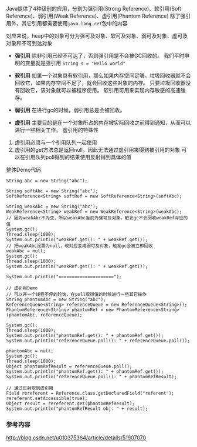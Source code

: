 
Java提供了4种级别的应用，分别为强引用(Strong Reference)、软引用(Soft Reference)、弱引用(Weak Reference)、虚引用(Phantom Reference)
除了强引用外，其它引用都需要使用```java.lang.ref```包中的内容

对应来说，heap中的对象可分为强可及对象、软可及对象、弱可及对象、虚可及对象和不可到达对象

- **强引用**
除非引用已经不可达了，否则强引用是不会被GC回收的。
我们平时申明的变量就是强引用
```String s = "Hello world"```

- **软引用**
如果一个对象具有软引用，那么如果内存空间足够，垃圾回收器就不会回收它，如果内存空间不足了，就会回收这些对象的内存。
只要垃圾回收器没有回收它，该对象就可以被程序使用。
软引用可用来实现内存敏感的高速缓存。

- **弱引用**
在进行gc的时候，弱引用总是会被回收。

- **虚引用**
主要目的是在一个对象所占的内存被实际回收之前得到通知，从而可以进行一些相关工作。
虚引用的特殊性
1. 虚引用必须与一个引用队列一起使用
2. 虚引用的get方法总是返回null，因此无法通过虚引用来得到被引用的对象
可以在引用队列poll得到的结果使用反射得到具体的值


整体Demo代码
```
String abc = new String("abc");

String softAbc = new String("abc");
SoftReference<String> softRef = new SoftReference<String>(softAbc);

String weakAbc = new String("abc");
WeakReference<String> weakRef = new WeakReference<String>(weakAbc);
// 因为weakAbc不为空，所以weakAbc当前为强可及对象，触发gc不会回收weakRef对应的值
System.gc();
Thread.sleep(1000);
System.out.println("weakRef.get(): " + weakRef.get());
// 把weakAbc设置为null，改对应变成弱可及对象，触发gc会被立即回收
weakAbc = null;
System.gc();
Thread.sleep(1000);
System.out.println("weakRef.get(): " + weakRef.get());

System.out.println("=====================");

// 虚引用Demo
// 可以开一个线程不停的轮询，在poll取得值的时候进行一些其它操作
String phantomAbc = new String("abc");
ReferenceQueue<String> referenceQueue = new ReferenceQueue<String>();
PhantomReference<String> phantomRef = new PhantomReference<String>(phantomAbc, referenceQueue);

System.gc();
Thread.sleep(1000);
System.out.println("phantomRef.get(): " + phantomRef.get());
System.out.println("referenceQueue.poll(): " + referenceQueue.poll());

phantomAbc = null;
System.gc();
Thread.sleep(1000);
Object phantomRefResult = referenceQueue.poll();
System.out.println("phantomRef.get(): " + phantomRef.get());
System.out.println("referenceQueue.poll(): " + phantomRefResult);

// 通过反射取到虚引用
Field rereferent = Reference.class.getDeclaredField("referent");
rereferent.setAccessible(true);
Object result = rereferent.get(phantomRefResult);
System.out.println("phantomRefResult obj: " + result);
```

### 参考内容
http://blog.csdn.net/u010375364/article/details/51907070
